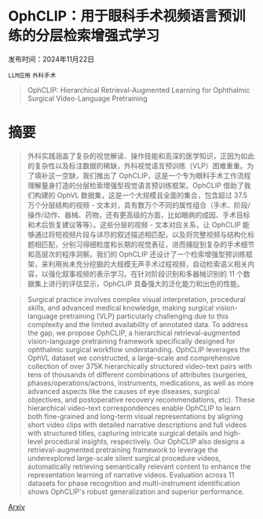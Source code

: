 # OphCLIP：用于眼科手术视频语言预训练的分层检索增强式学习

发布时间：2024年11月22日

`LLM应用` `外科手术`

> OphCLIP: Hierarchical Retrieval-Augmented Learning for Ophthalmic Surgical Video-Language Pretraining

# 摘要

> 外科实践涵盖了复杂的视觉解读、操作技能和高深的医学知识，正因为如此的复杂性以及标注数据的稀缺，外科视觉语言预训练（VLP）困难重重。为了填补这一空缺，我们推出了 OphCLIP，这是一个专为眼科手术工作流程理解量身打造的分层检索增强型视觉语言预训练框架。OphCLIP 借助了我们构建的 OphVL 数据集，这是一个大规模且全面的集合，包含超过 37.5 万个分层结构的视频 - 文本对，具有数万个不同的属性组合（手术、阶段/操作/动作、器械、药物，还有更高级的方面，比如眼病的成因、手术目标和术后恢复建议等等）。这些分层的视频 - 文本对应关系，让 OphCLIP 能够通过将短视频片段与详尽的叙述描述相匹配，以及将完整视频与结构化标题相匹配，分别习得细粒度和长期的视觉表征，进而捕捉到复杂的手术细节和高层次的程序洞察。我们的 OphCLIP 还设计了一个检索增强型预训练框架，来利用尚未充分挖掘的大规模无声手术过程视频，自动检索语义相关内容，以强化叙事视频的表示学习。在针对阶段识别和多器械识别的 11 个数据集上进行的评估显示，OphCLIP 具备强大的泛化能力和出色的性能。

> Surgical practice involves complex visual interpretation, procedural skills, and advanced medical knowledge, making surgical vision-language pretraining (VLP) particularly challenging due to this complexity and the limited availability of annotated data. To address the gap, we propose OphCLIP, a hierarchical retrieval-augmented vision-language pretraining framework specifically designed for ophthalmic surgical workflow understanding. OphCLIP leverages the OphVL dataset we constructed, a large-scale and comprehensive collection of over 375K hierarchically structured video-text pairs with tens of thousands of different combinations of attributes (surgeries, phases/operations/actions, instruments, medications, as well as more advanced aspects like the causes of eye diseases, surgical objectives, and postoperative recovery recommendations, etc). These hierarchical video-text correspondences enable OphCLIP to learn both fine-grained and long-term visual representations by aligning short video clips with detailed narrative descriptions and full videos with structured titles, capturing intricate surgical details and high-level procedural insights, respectively. Our OphCLIP also designs a retrieval-augmented pretraining framework to leverage the underexplored large-scale silent surgical procedure videos, automatically retrieving semantically relevant content to enhance the representation learning of narrative videos. Evaluation across 11 datasets for phase recognition and multi-instrument identification shows OphCLIP's robust generalization and superior performance.

[Arxiv](https://arxiv.org/abs/2411.15421)